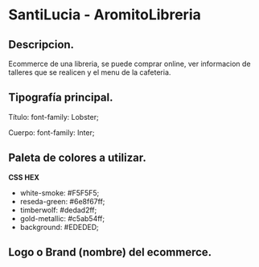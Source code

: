 # SantiLucia - AromitoLibreria

## Descripcion.
Ecommerce de una libreria, se puede comprar online, ver informacion de talleres que se realicen y el menu de la cafeteria.


## Tipografía principal.

Título:
font-family: Lobster;

Cuerpo:
font-family: Inter;

## Paleta de colores a utilizar.

**CSS HEX**

- white-smoke: #F5F5F5;
- reseda-green: #6e8f67ff;
- timberwolf: #dedad2ff;
- gold-metallic: #c5ab54ff;
- background: #EDEDED;

## Logo o Brand (nombre) del ecommerce.
